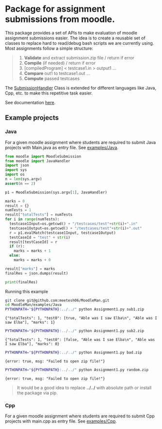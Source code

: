 # Package for assignment submissions from moodle.

This package provides a set of APIs to make evaluation of moodle assignment submissions easier.
The idea is to create a reusable set of classes to replace hard to read/debug bash scripts we are currently using.
Most assignments follow a simple structure:

> 1. __Validate__ and extract submission.zip file / return if error
> 2. __Compile__ (if needed) / return if error
> 3. \[compiledProgram\] < testcase1.in > output1
> ...
> 4. __Compare__ out1 to testcase1.out
> ...
> 5. __Compute__ passed testcases

The [SubmissionHandler](https://meetesh06.github.io/MoodleMan/handlers.html) Class is extended for different languages like Java, Cpp, etc. to make this repetitive task easier.

See documentation [here](https://meetesh06.github.io/MoodleMan/).


## Example projects
### Java
For a given moodle assignment where students are required to submit Java projects with Main.java as entry file.
See [examples/Java](./examples/Java).

```python
from moodle import MoodleSubmission
from moodle import JavaHandler
import json
import sys
import os
n = len(sys.argv)
assert(n == 2)

p1 = MoodleSubmission(sys.argv[1], JavaHandler)

marks = 0
result = {}
numTests = 1
result["totalTests"] = numTests
for i in range(numTests):
  testcase1Input=os.getcwd() + "/testcases/test"+str(i)+".in"
  testcase1Output=os.getcwd() + "/testcases/test"+str(i)+".out"
  r = p1.evalMatch(testcase1Input, testcase1Output)
  testCaseId = "test" + str(i)
  result[testCaseId] = r
  if (r):
    marks = marks + 1
  else:
    marks = marks + 0

result["marks"] = marks
finalRes = json.dumps(result)

print(finalRes)
```

Running this example

```bash
git clone git@github.com:meetesh06/MoodleMan.git
cd MoodleMan/examples/Java
PYTHONPATH="${PYTHONPATH}:../../" python Assignment1.py sub1.zip
```

```
{"totalTests": 1, "test0": [true, "Able was I saw Elba\n", "Able was I saw Elba"], "marks": 1}
```

```bash
PYTHONPATH="${PYTHONPATH}:../../" python Assignment1.py sub2.zip
```

```
{"totalTests": 1, "test0": [false, "Able was I sae Elba\n", "Able was I saw Elba"], "marks": 0}
```

```bash
PYTHONPATH="${PYTHONPATH}:../../" python Assignment1.py bad.zip
```

```
{error: true, msg: "Failed to open zip file!"}
```

```bash
PYTHONPATH="${PYTHONPATH}:../../" python Assignment1.py random.zip
```

```
{error: true, msg: "Failed to open zip file!"}
```

> It would be a good idea to replace **../../** with absolute path or install the package via pip.

### Cpp
For a given moodle assignment where students are required to submit Cpp projects with main.cpp as entry file.
See [examples/Cpp](./examples/Cpp).
